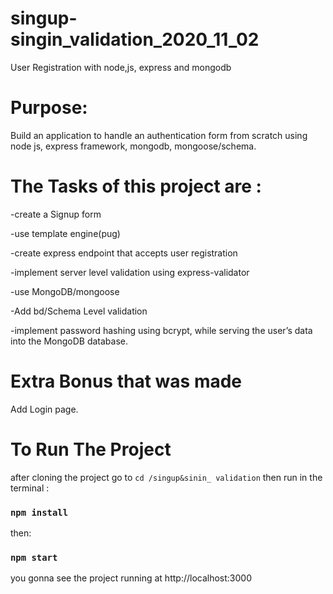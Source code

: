 # singup-singin_validation_2020_11_02

User Registration with node,js, express and mongodb

# Purpose:
Build an application to handle an authentication form from scratch using node js, express framework, mongodb, mongoose/schema.

# The Tasks of this project are :
-create a Signup form

-use template engine(pug)

-create express endpoint that accepts user registration 

-implement server level validation using express-validator

-use MongoDB/mongoose

-Add bd/Schema Level validation 

-implement password hashing using bcrypt, while serving the user’s data into the MongoDB database.

# Extra Bonus that was made
Add Login page.

# To Run The Project
after cloning the project go to ``` cd /singup&sinin_ validation ``` then run in the terminal :

### ``` npm install ``` 

then: 

### ``` npm start ``` 

you gonna see the project running at http://localhost:3000
